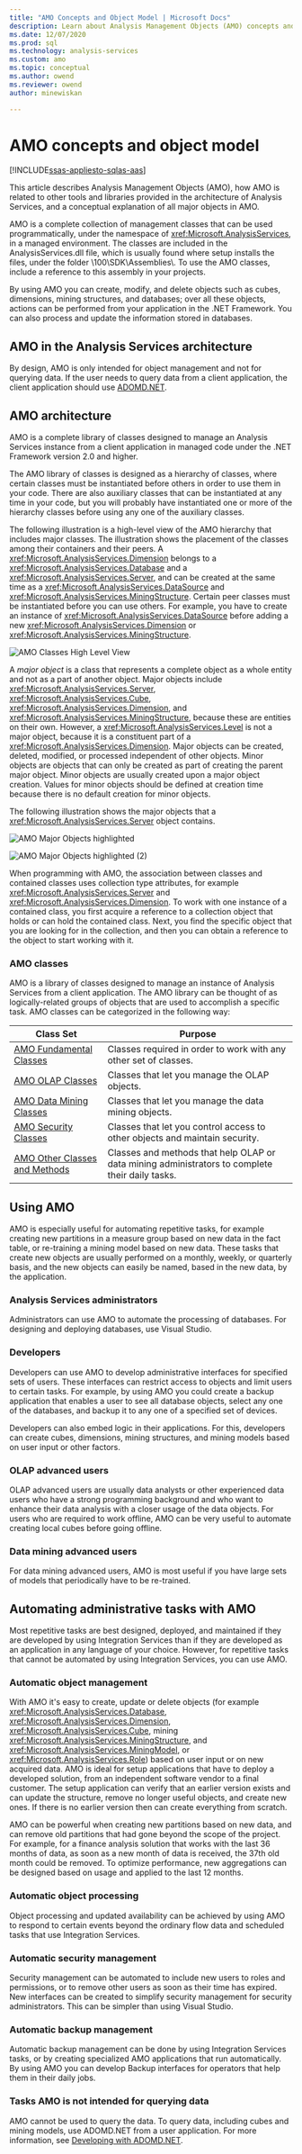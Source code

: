 ```yaml
---
title: "AMO Concepts and Object Model | Microsoft Docs"
description: Learn about Analysis Management Objects (AMO) concepts and how AMO is related to other tools and libraries provided in the architecture of Analysis Services.
ms.date: 12/07/2020
ms.prod: sql
ms.technology: analysis-services
ms.custom: amo
ms.topic: conceptual
ms.author: owend
ms.reviewer: owend
author: minewiskan

---
```

# AMO concepts and object model

[!INCLUDE[ssas-appliesto-sqlas-aas](../includes/ssas-appliesto-sqlas-aas.md)]

  This article describes Analysis Management Objects (AMO), how AMO is related to other tools and libraries provided in the architecture of Analysis Services, and a conceptual explanation of all major objects in AMO.  
  
 AMO is a complete collection of management classes that can be used programmatically, under the namespace of <xref:Microsoft.AnalysisServices>, in a managed environment. The classes are included in the AnalysisServices.dll file, which is usually found where setup installs the files, under the folder \100\SDK\Assemblies\\. To use the AMO classes, include a reference to this assembly in your projects.  
  
 By using AMO you can create, modify, and delete objects such as cubes, dimensions, mining structures, and databases; over all these objects, actions can be performed from your application in the .NET Framework. You can also process and update the information stored in databases.  
  
## AMO in the Analysis Services architecture

 By design, AMO is only intended for object management and not for querying data. If the user needs to query data from a client application, the client application should use [ADOMD.NET](../adomd/developing-with-adomd-net.md).  
  
## AMO architecture

 AMO is a complete library of classes designed to manage an Analysis Services instance from a client application in managed code under the .NET Framework version 2.0 and higher.  
  
 The AMO library of classes is designed as a hierarchy of classes, where certain classes must be instantiated before others in order to use them in your code. There are also auxiliary classes that can be instantiated at any time in your code, but you will probably have instantiated one or more of the hierarchy classes before using any one of the auxiliary classes.  
  
 The following illustration is a high-level view of the AMO hierarchy that includes major classes. The illustration shows the placement of the classes among their containers and their peers. A <xref:Microsoft.AnalysisServices.Dimension> belongs to a <xref:Microsoft.AnalysisServices.Database> and a <xref:Microsoft.AnalysisServices.Server>, and can be created at the same time as a <xref:Microsoft.AnalysisServices.DataSource> and <xref:Microsoft.AnalysisServices.MiningStructure>. Certain peer classes must be instantiated before you can use others. For example, you have to create an instance of <xref:Microsoft.AnalysisServices.DataSource> before adding a new <xref:Microsoft.AnalysisServices.Dimension> or <xref:Microsoft.AnalysisServices.MiningStructure>.  
  
 ![AMO Classes High Level View](media/amo-highlevelview-majorobjectshighlighted.png)  
  
 A *major object* is a class that represents a complete object as a whole entity and not as a part of another object. Major objects include <xref:Microsoft.AnalysisServices.Server>, <xref:Microsoft.AnalysisServices.Cube>, <xref:Microsoft.AnalysisServices.Dimension>, and <xref:Microsoft.AnalysisServices.MiningStructure>, because these are entities on their own. However, a <xref:Microsoft.AnalysisServices.Level> is not a major object, because it is a constituent part of a <xref:Microsoft.AnalysisServices.Dimension>. Major objects can be created, deleted, modified, or processed independent of other objects. Minor objects are objects that can only be created as part of creating the parent major object. Minor objects are usually created upon a major object creation. Values for minor objects should be defined at creation time because there is no default creation for minor objects.  
  
 The following illustration shows the major objects that a <xref:Microsoft.AnalysisServices.Server> object contains.  
  
 ![AMO Major Objects highlighted](media/amo-majorobjects.png)  
  
 ![AMO Major Objects highlighted (2)](media/amo-majorobjects-02.png)  
  
 When programming with AMO, the association between classes and contained classes uses collection type attributes, for example <xref:Microsoft.AnalysisServices.Server> and <xref:Microsoft.AnalysisServices.Dimension>. To work with one instance of a contained class, you first acquire a reference to a collection object that holds or can hold the contained class. Next, you find the specific object that you are looking for in the collection, and then you can obtain a reference to the object to start working with it.  
  
### AMO classes

 AMO is a library of classes designed to manage an instance of Analysis Services from a client application. The AMO library can be thought of as logically-related groups of objects that are used to accomplish a specific task. AMO classes can be categorized in the following way:  
  
|Class Set|Purpose|  
|---------------|-------------|  
|[AMO Fundamental Classes](amo-fundamental-classes.md)|Classes required in order to work with any other set of classes.|  
|[AMO OLAP Classes](amo-olap-classes.md)|Classes that let you manage the OLAP objects.|  
|[AMO Data Mining Classes](amo-data-mining-classes.md)|Classes that let you manage the data mining objects.|  
|[AMO Security Classes](amo-security-classes.md)|Classes that let you control access to other objects and maintain security.|  
|[AMO Other Classes and Methods](amo-other-classes-and-methods.md)|Classes and methods that help OLAP or data mining administrators to complete their daily tasks.|  
  
## Using AMO

 AMO is especially useful for automating repetitive tasks, for example creating new partitions in a measure group based on new data in the fact table, or re-training a mining model based on new data. These tasks that create new objects are usually performed on a monthly, weekly, or quarterly basis, and the new objects can easily be named, based in the new data, by the application.  
  
### Analysis Services administrators

 Administrators can use AMO to automate the processing of databases. For designing and deploying databases, use Visual Studio.  
  
### Developers

 Developers can use AMO to develop administrative interfaces for specified sets of users. These interfaces can restrict access to objects and limit users to certain tasks. For example, by using AMO you could create a backup application that enables a user to see all database objects, select any one of the databases, and backup it to any one of a specified set of devices.  
  
 Developers can also embed logic in their applications. For this, developers can create cubes, dimensions, mining structures, and mining models based on user input or other factors.  
  
### OLAP advanced users

 OLAP advanced users are usually data analysts or other experienced data users who have a strong programming background and who want to enhance their data analysis with a closer usage of the data objects. For users who are required to work offline, AMO can be very useful to automate creating local cubes before going offline.  
  
### Data mining advanced users

 For data mining advanced users, AMO is most useful if you have large sets of models that periodically have to be re-trained.  
  
## Automating administrative tasks with AMO

 Most repetitive tasks are best designed, deployed, and maintained if they are developed by using Integration Services than if they are developed as an application in any language of your choice. However, for repetitive tasks that cannot be automated by using Integration Services, you can use AMO.  
  
### Automatic object management

 With AMO it's easy to create, update or delete objects (for example <xref:Microsoft.AnalysisServices.Database>, <xref:Microsoft.AnalysisServices.Dimension>, <xref:Microsoft.AnalysisServices.Cube>, mining <xref:Microsoft.AnalysisServices.MiningStructure>, and <xref:Microsoft.AnalysisServices.MiningModel>, or <xref:Microsoft.AnalysisServices.Role>) based on user input or on new acquired data. AMO is ideal for setup applications that have to deploy a developed solution, from an independent software vendor to a final customer. The setup application can verify that an earlier version exists and can update the structure, remove no longer useful objects, and create new ones. If there is no earlier version then can create everything from scratch.  
  
 AMO can be powerful when creating new partitions based on new data, and can remove old partitions that had gone beyond the scope of the project. For example, for a finance analysis solution that works with the last 36 months of data, as soon as a new month of data is received, the 37th old month could be removed. To optimize performance, new aggregations can be designed based on usage and applied to the last 12 months.  
  
### Automatic object processing

 Object processing and updated availability can be achieved by using AMO to respond to certain events beyond the ordinary flow data and scheduled tasks that use Integration Services.  
  
### Automatic security management

 Security management can be automated to include new users to roles and permissions, or to remove other users as soon as their time has expired. New interfaces can be created to simplify security management for security administrators. This can be simpler than using Visual Studio.  
  
### Automatic backup management

 Automatic backup management can be done by using Integration Services tasks, or by creating specialized AMO applications that run automatically. By using AMO you can develop Backup interfaces for operators that help them in their daily jobs.  
  
### Tasks AMO is not intended for querying data

 AMO cannot be used to query the data. To query data, including cubes and mining models, use ADOMD.NET from a user application. For more information, see [Developing with ADOMD.NET](../adomd/developing-with-adomd-net.md).  
